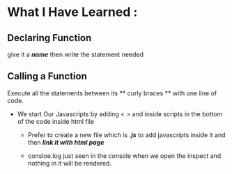 # What I Have Learned :

## Declaring Function

give it a ***name*** then write the statement needed

## Calling a Function

Execute all the statements between its ** curly braces ** with one line of code.


- We start Our Javascripts by adding <  > and inside scripts in the bottom of the code inside html file 
  
  - Prefer to create a new file which is ***.js*** to add javascripts inside it and then ***link it with html page***
  
  - consloe.log just seen in the console when we open the inspect and nothing in it will be rendered.
